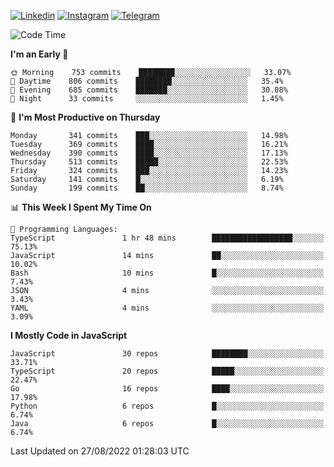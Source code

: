 [![Linkedin](https://img.shields.io/badge/-Archie-blue?style=flat-square&labelColor=gray&logo=Linkedin&logoColor=white&link=https://www.linkedin.com/in/archisdi)](https://www.linkedin.com/in/archisdi)
[![Instagram](https://img.shields.io/badge/-@archisdi-orange?style=flat-square&labelColor=gray&logo=Instagram&logoColor=white&link=https://www.instagram.com/archisdi)](https://www.instagram.com/archisdi)
[![Telegram](https://img.shields.io/badge/-aai-informational?style=flat-square&labelColor=gray&logo=telegram&logoColor=white&link=https://t.me/archisdi)](https://t.me/archisdi)

<!--START_SECTION:waka-->
![Code Time](http://img.shields.io/badge/Code%20Time-1%2C611%20hrs%2043%20mins-blue)

**I'm an Early 🐤** 

```text
🌞 Morning    753 commits    ████████░░░░░░░░░░░░░░░░░   33.07% 
🌆 Daytime    806 commits    ████████░░░░░░░░░░░░░░░░░   35.4% 
🌃 Evening    685 commits    ███████░░░░░░░░░░░░░░░░░░   30.08% 
🌙 Night      33 commits     ░░░░░░░░░░░░░░░░░░░░░░░░░   1.45%

```
📅 **I'm Most Productive on Thursday** 

```text
Monday       341 commits    ███░░░░░░░░░░░░░░░░░░░░░░   14.98% 
Tuesday      369 commits    ████░░░░░░░░░░░░░░░░░░░░░   16.21% 
Wednesday    390 commits    ████░░░░░░░░░░░░░░░░░░░░░   17.13% 
Thursday     513 commits    █████░░░░░░░░░░░░░░░░░░░░   22.53% 
Friday       324 commits    ███░░░░░░░░░░░░░░░░░░░░░░   14.23% 
Saturday     141 commits    █░░░░░░░░░░░░░░░░░░░░░░░░   6.19% 
Sunday       199 commits    ██░░░░░░░░░░░░░░░░░░░░░░░   8.74%

```


📊 **This Week I Spent My Time On** 

```text
💬 Programming Languages: 
TypeScript               1 hr 48 mins        ██████████████████░░░░░░░   75.13% 
JavaScript               14 mins             ██░░░░░░░░░░░░░░░░░░░░░░░   10.02% 
Bash                     10 mins             █░░░░░░░░░░░░░░░░░░░░░░░░   7.43% 
JSON                     4 mins              ░░░░░░░░░░░░░░░░░░░░░░░░░   3.43% 
YAML                     4 mins              ░░░░░░░░░░░░░░░░░░░░░░░░░   3.09%

```

**I Mostly Code in JavaScript** 

```text
JavaScript               30 repos            ████████░░░░░░░░░░░░░░░░░   33.71% 
TypeScript               20 repos            █████░░░░░░░░░░░░░░░░░░░░   22.47% 
Go                       16 repos            ████░░░░░░░░░░░░░░░░░░░░░   17.98% 
Python                   6 repos             █░░░░░░░░░░░░░░░░░░░░░░░░   6.74% 
Java                     6 repos             █░░░░░░░░░░░░░░░░░░░░░░░░   6.74%

```



 Last Updated on 27/08/2022 01:28:03 UTC
<!--END_SECTION:waka-->